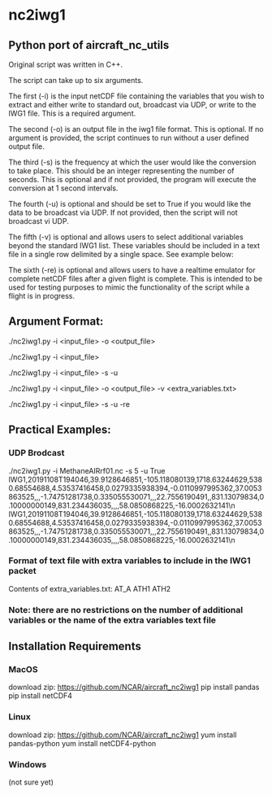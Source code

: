 # nc2iwg1
## Python port of aircraft_nc_utils

Original script was written in C++.

The script can take up to six arguments. 

The first (-i) is the input netCDF file containing the variables that you wish to extract and either write to standard out, broadcast via UDP, or write to the IWG1 file. This is a required argument.

The second (-o) is an output file in the iwg1 file format. This is optional. If no argument is provided, the script continues to run without a user defined output file.

The third (-s) is the frequency at which the user would like the conversion to take place. This should be an integer representing the number of seconds. This is optional and if not provided, the program will execute the conversion at 1 second intervals.

The fourth (-u) is optional and should be set to True if you would like the data to be broadcast via UDP. If not provided, then the script will not broadcast vi UDP.

The fifth (-v) is optional and allows users to select additional variables beyond the standard IWG1 list. These variables should be included in a text file in a single row delimited by a single space. See example below:

The sixth (-re) is optional and allows users to have a realtime emulator for complete netCDF files after a given flight is complete. This is intended to be used for testing purposes to mimic the functionality of the script while a flight is in progress. 

## Argument Format:
./nc2iwg1.py -i <input_file> -o <output_file>

./nc2iwg1.py -i <input_file> 

./nc2iwg1.py -i <input_file> -s <interval> -u <True>

./nc2iwg1.py -i <input_file> -o <output_file> -v <extra_variables.txt>

./nc2iwg1.py -i <input_file> -s <interval> -u <True> -re <True>

## Practical Examples:
### UDP Brodcast
./nc2iwg1.py -i MethaneAIRrf01.nc -s 5 -u True
IWG1,20191108T194046,39.9128646851,-105.118080139,1718.63244629,5380.68554688,4.53537416458,0.0279335938394,-0.0110997995362,37.0053863525,,,-1.74751281738,0.335055530071,,,22.7556190491,,831.13079834,0.10000000149,831.234436035,,,,58.0850868225,-16.0002632141\n
IWG1,20191108T194046,39.9128646851,-105.118080139,1718.63244629,5380.68554688,4.53537416458,0.0279335938394,-0.0110997995362,37.0053863525,,,-1.74751281738,0.335055530071,,,22.7556190491,,831.13079834,0.10000000149,831.234436035,,,,58.0850868225,-16.0002632141\n

### Format of text file with extra variables to include in the IWG1 packet
Contents of extra_variables.txt:
AT_A ATH1 ATH2 

### Note: there are no restrictions on the number of additional variables or the name of the extra variables text file


## Installation Requirements
### MacOS
download zip: https://github.com/NCAR/aircraft_nc2iwg1
pip install pandas
pip install netCDF4

### Linux
download zip: https://github.com/NCAR/aircraft_nc2iwg1
yum install pandas-python
yum install netCDF4-python

### Windows
(not sure yet)
